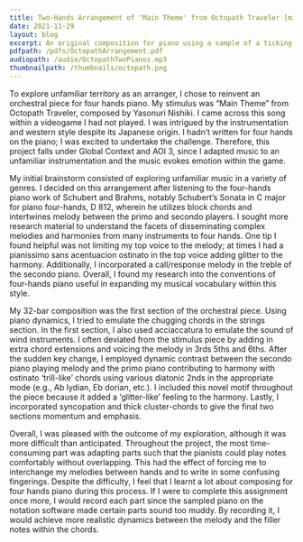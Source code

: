 ```yaml
---
title: Two-Hands Arrangement of 'Main Theme' from Octopath Traveler [midi]
date: 2021-11-29
layout: blog
excerpt: An original composition for piano using a sample of a ticking clock as a stimulus. The suspense grows as the ticking clock speeds up, adding another level of anticipation and anxiety culminating in an 'armageddon'--esque tone.
pdfpath: /pdfs/OctopathArrangement.pdf
audiopath: /audio/OctopathTwoPianos.mp3
thumbnailpath: /thumbnails/octopath.png
---
```


To explore unfamiliar territory as an arranger, I chose to reinvent an orchestral piece for four hands piano. My stimulus was “Main Theme” from Octopath Traveler, composed by Yasonuri Nishiki. I came across this song within a videogame I had not played. I was intrigued by the instrumentation and western style despite its Japanese origin. I hadn’t written for four hands on the piano; I was excited to undertake the challenge. Therefore, this project falls under Global Context and AOI 3, since I adapted music to an unfamiliar instrumentation and the music evokes emotion within the game.

My initial brainstorm consisted of exploring unfamiliar music in a variety of genres. I decided on this arrangement after listening to the four-hands piano work of Schubert and Brahms, notably Schubert’s Sonata in C major for piano four-hands, D 812, wherein he utilizes block chords and intertwines melody between the primo and secondo players. I sought more research material to understand the facets of disseminating complex melodies and harmonies from many instruments to four hands. One tip I found helpful was not limiting my top voice to the melody; at times I had a pianissimo sans acentuacion ostinato in the top voice adding glitter to the harmony. Additionally, I incorporated a call/response melody in the treble of the secondo piano. Overall, I found my research into the conventions of four-hands piano useful in expanding my musical vocabulary within this style.

My 32-bar composition was the first section of the orchestral piece. Using piano dynamics, I tried to emulate the chugging chords in the strings section. In the first section, I also used acciaccatura to emulate the sound of wind instruments. I often deviated from the stimulus piece by adding in extra chord extensions and voicing the melody in 3rds 5ths and 6ths. After the sudden key change, I employed dynamic contrast between the secondo piano playing melody and the primo piano contributing to harmony with ostinato ‘trill-like’ chords using various diatonic 2nds in the appropriate mode (e.g., Ab lydian, Eb dorian, etc.). I included this novel motif throughout the piece because it added a ‘glitter-like’ feeling to the harmony. Lastly, I incorporated syncopation and thick cluster-chords to give the final two sections momentum and emphasis.

Overall, I was pleased with the outcome of my exploration, although it was more difficult than anticipated. Throughout the project, the most time-consuming part was adapting parts such that the pianists could play notes comfortably without overlapping. This had the effect of forcing me to interchange my melodies between hands and to write in some confusing fingerings. Despite the difficulty, I feel that I learnt a lot about composing for four hands piano during this process. If I were to complete this assignment once more, I would record each part since the sampled piano on the notation software made certain parts sound too muddy. By recording it, I would achieve more realistic dynamics between the melody and the filler notes within the chords.
